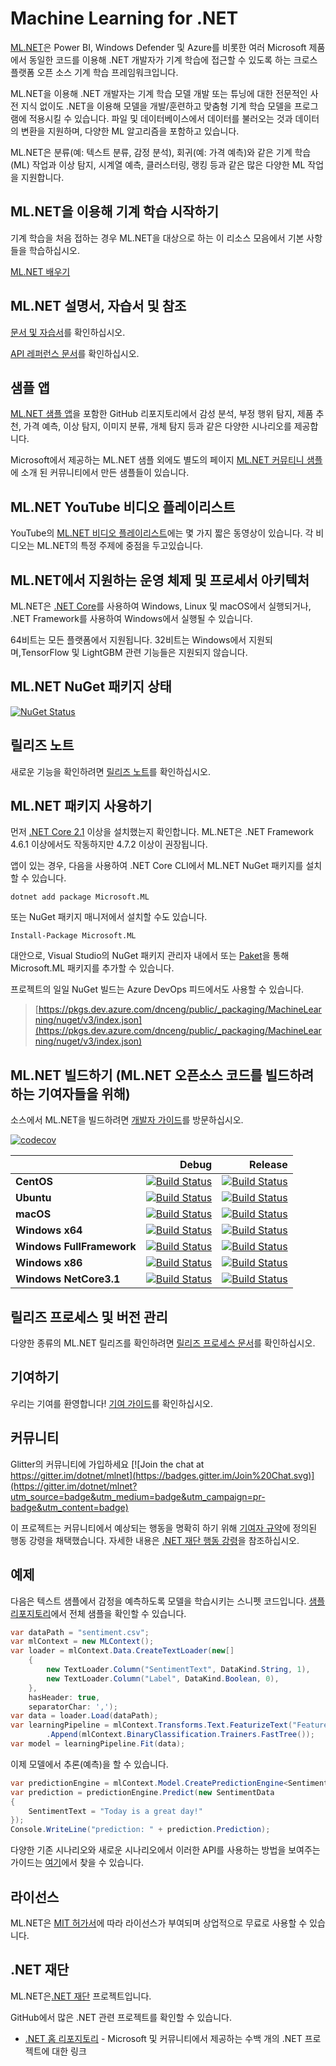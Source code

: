 # Machine Learning for .NET

[ML.NET](https://www.microsoft.com/net/learn/apps/machine-learning-and-ai/ml-dotnet)은 Power BI, Windows Defender 및 Azure를 비롯한 여러 Microsoft 제품에서 동일한 코드를 이용해 .NET 개발자가 기계 학습에 접근할 수 있도록 하는 크로스 플랫폼 오픈 소스 기계 학습 프레임워크입니다.

ML.NET을 이용해 .NET 개발자는 기계 학습 모델 개발 또는 튜닝에 대한 전문적인 사전 지식 없이도 .NET을 이용해 모델을 개발/훈련하고 맞춤형 기계 학습 모델을 프로그램에 적용시킬 수 있습니다. 파일 및 데이터베이스에서 데이터를 불러오는 것과 데이터의 변환을 지원하며, 다양한 ML 알고리즘을 포함하고 있습니다.

ML.NET은 분류(예: 텍스트 분류, 감정 분석), 회귀(예: 가격 예측)와 같은 기계 학습(ML) 작업과 이상 탐지, 시계열 예측, 클러스터링, 랭킹 등과 같은 많은 다양한 ML 작업을 지원합니다.

## ML.NET을 이용해 기계 학습 시작하기

기계 학습을 처음 접하는 경우 ML.NET을 대상으로 하는 이 리소스 모음에서 기본 사항들을 학습하십시오.

[ML.NET 배우기](https://dotnet.microsoft.com/learn/ml-dotnet)

## ML.NET 설명서, 자습서 및 참조

[문서 및 자습서](https://docs.microsoft.com/en-us/dotnet/machine-learning/)를 확인하십시오.

[API 레퍼런스 문서](https://docs.microsoft.com/en-us/dotnet/api/?view=ml-dotnet)를 확인하십시오.

## 샘플 앱

[ML.NET 샘플 앱](https://github.com/dotnet/machinelearning-samples)을 포함한 GitHub 리포지토리에서 감성 분석, 부정 행위 탐지, 제품 추천, 가격 예측, 이상 탐지, 이미지 분류, 개체 탐지 등과 같은 다양한 시나리오를 제공합니다.

Microsoft에서 제공하는 ML.NET 샘플 외에도 별도의 페이지 [ML.NET 커뮤티니 샘플](https://github.com/dotnet/machinelearning-samples/blob/main/docs/COMMUNITY-SAMPLES.md)에 소개 된 커뮤니티에서 만든 샘플들이 있습니다.

## ML.NET YouTube 비디오 플레이리스트

YouTube의 [ML.NET 비디오 플레이리스트](https://aka.ms/mlnetyoutube)에는 몇 가지 짧은 동영상이 있습니다. 각 비디오는 ML.NET의 특정 주제에 중점을 두고있습니다.

## ML.NET에서 지원하는 운영 체제 및 프로세서 아키텍처

ML.NET은 [.NET Core](https://github.com/dotnet/core)를 사용하여 Windows, Linux 및 macOS에서 실행되거나, .NET Framework를 사용하여 Windows에서 실행될 수 있습니다.

64비트는 모든 플랫폼에서 지원됩니다. 32비트는 Windows에서 지원되며,TensorFlow 및 LightGBM 관련 기능들은 지원되지 않습니다.

## ML.NET NuGet 패키지 상태

[![NuGet Status](https://img.shields.io/nuget/vpre/Microsoft.ML.svg?style=flat)](https://www.nuget.org/packages/Microsoft.ML/)

## 릴리즈 노트

새로운 기능을 확인하려면 [릴리즈 노트](docs/release-notes)를 확인하십시오.

## ML.NET 패키지 사용하기

먼저 [.NET Core 2.1](https://www.microsoft.com/net/learn/get-started) 이상을 설치했는지 확인합니다. ML.NET은 .NET Framework 4.6.1 이상에서도 작동하지만 4.7.2 이상이 권장됩니다.

앱이 있는 경우, 다음을 사용하여 .NET Core CLI에서 ML.NET NuGet 패키지를 설치할 수 있습니다.
```
dotnet add package Microsoft.ML
```

또는 NuGet 패키지 매니저에서 설치할 수도 있습니다.
```
Install-Package Microsoft.ML
```

대안으로, Visual Studio의 NuGet 패키지 관리자 내에서 또는 [Paket](https://github.com/fsprojects/Paket)을 통해 Microsoft.ML 패키지를 추가할 수 있습니다.

프로젝트의 일일 NuGet 빌드는 Azure DevOps 피드에서도 사용할 수 있습니다.

> [https://pkgs.dev.azure.com/dnceng/public/_packaging/MachineLearning/nuget/v3/index.json](https://pkgs.dev.azure.com/dnceng/public/_packaging/MachineLearning/nuget/v3/index.json)

## ML.NET 빌드하기 (ML.NET 오픈소스 코드를 빌드하려 하는 기여자들을 위해)

소스에서 ML.NET을 빌드하려면 [개발자 가이드](docs/project-docs/developer-guide.md)를 방문하십시오.

[![codecov](https://codecov.io/gh/dotnet/machinelearning/branch/main/graph/badge.svg?flag=production)](https://codecov.io/gh/dotnet/machinelearning)

|    | Debug | Release |
|:---|----------------:|------------------:|
|**CentOS**|[![Build Status](https://dev.azure.com/dnceng/public/_apis/build/status/dotnet/machinelearning/MachineLearning-CI?branchName=main&jobName=Centos_x64_Net60&configuration=Centos_x64_Net60%20Debug_Build)](https://dev.azure.com/dnceng/public/_build/latest?definitionId=104&branchName=main)|[![Build Status](https://dev.azure.com/dnceng/public/_apis/build/status/dotnet/machinelearning/MachineLearning-CI?branchName=main&jobName=Centos_x64_Net60&configuration=Centos_x64_Net60%20Release_Build)](https://dev.azure.com/dnceng/public/_build/latest?definitionId=104&branchName=main)|
|**Ubuntu**|[![Build Status](https://dev.azure.com/dnceng/public/_apis/build/status/dotnet/machinelearning/MachineLearning-CI?branchName=main&jobName=Ubuntu_x64_Net60&configuration=Ubuntu_x64_Net60%20Debug_Build)](https://dev.azure.com/dnceng/public/_build/latest?definitionId=104&branchName=main)|[![Build Status](https://dev.azure.com/dnceng/public/_apis/build/status/dotnet/machinelearning/MachineLearning-CI?branchName=main&jobName=Ubuntu_x64_Net60&configuration=Ubuntu_x64_Net60%20Release_Build)](https://dev.azure.com/dnceng/public/_build/latest?definitionId=104&branchName=main)|
|**macOS**|[![Build Status](https://dev.azure.com/dnceng/public/_apis/build/status/dotnet/machinelearning/MachineLearning-CI?branchName=main&jobName=MacOS_x64_Net60&configuration=MacOS_x64_Net60%20Debug_Build)](https://dev.azure.com/dnceng/public/_build/latest?definitionId=104&branchName=main)|[![Build Status](https://dev.azure.com/dnceng/public/_apis/build/status/dotnet/machinelearning/MachineLearning-CI?branchName=main&jobName=MacOS_x64_Net60&configuration=MacOS_x64_Net60%20Release_Build)](https://dev.azure.com/dnceng/public/_build/latest?definitionId=104&branchName=main)|
|**Windows x64**|[![Build Status](https://dev.azure.com/dnceng/public/_apis/build/status/dotnet/machinelearning/MachineLearning-CI?branchName=main&jobName=Windows_x64_Net60&configuration=Windows_x64_Net60%20Debug_Build)](https://dev.azure.com/dnceng/public/_build/latest?definitionId=104&branchName=main)|[![Build Status](https://dev.azure.com/dnceng/public/_apis/build/status/dotnet/machinelearning/MachineLearning-CI?branchName=main&jobName=Windows_x64_Net60&configuration=Windows_x64_Net60%20Release_Build)](https://dev.azure.com/dnceng/public/_build/latest?definitionId=104&branchName=main)|
|**Windows FullFramework**|[![Build Status](https://dev.azure.com/dnceng/public/_apis/build/status/dotnet/machinelearning/MachineLearning-CI?branchName=main&jobName=Windows_x64_NetFx461&configuration=Windows_x64_NetFx461%20Debug_Build)](https://dev.azure.com/dnceng/public/_build/latest?definitionId=104&branchName=main)|[![Build Status](https://dev.azure.com/dnceng/public/_apis/build/status/dotnet/machinelearning/MachineLearning-CI?branchName=main&jobName=Windows_x64_NetFx461&configuration=Windows_x64_NetFx461%20Release_Build)](https://dev.azure.com/dnceng/public/_build/latest?definitionId=104&branchName=main)|
|**Windows x86**|[![Build Status](https://dev.azure.com/dnceng/public/_apis/build/status/dotnet/machinelearning/MachineLearning-CI?branchName=main&jobName=Windows_x86_Net60&configuration=Windows_x86_Net60%20Debug_Build)](https://dev.azure.com/dnceng/public/_build/latest?definitionId=104&branchName=main)|[![Build Status](https://dev.azure.com/dnceng/public/_apis/build/status/dotnet/machinelearning/MachineLearning-CI?branchName=main&jobName=Windows_x86_Net60&configuration=Windows_x86_Net60%20Release_Build)](https://dev.azure.com/dnceng/public/_build/latest?definitionId=104&branchName=main)|
|**Windows NetCore3.1**|[![Build Status](https://dev.azure.com/dnceng/public/_apis/build/status/dotnet/machinelearning/MachineLearning-CI?branchName=main&jobName=Windows_x64_Net60&configuration=Windows_x64_Net60%20Debug_Build)](https://dev.azure.com/dnceng/public/_build/latest?definitionId=104&branchName=main)|[![Build Status](https://dev.azure.com/dnceng/public/_apis/build/status/dotnet/machinelearning/MachineLearning-CI?branchName=main&jobName=Windows_x64_Net60&configuration=Windows_x64_Net60%20Release_Build)](https://dev.azure.com/dnceng/public/_build/latest?definitionId=104&branchName=main)|

## 릴리즈 프로세스 및 버전 관리

다양한 종류의 ML.NET 릴리즈를 확인하려면 [릴리즈 프로세스 문서](docs/release-notes)를 확인하십시오.

## 기여하기

우리는 기여를 환영합니다! [기여 가이드](CONTRIBUTING.md)를 확인하십시오.

## 커뮤니티

Glitter의 커뮤니티에 가입하세요 [![Join the chat at https://gitter.im/dotnet/mlnet](https://badges.gitter.im/Join%20Chat.svg)](https://gitter.im/dotnet/mlnet?utm_source=badge&utm_medium=badge&utm_campaign=pr-badge&utm_content=badge)

이 프로젝트는 커뮤니티에서 예상되는 행동을 명확히 하기 위해 [기여자 규약](https://contributor-covenant.org/)에 정의된 행동 강령을 채택했습니다.
자세한 내용은 [.NET 재단 행동 강령](https://dotnetfoundation.org/code-of-conduct)을 참조하십시오.


## 예제

다음은 텍스트 샘플에서 감정을 예측하도록 모델을 학습시키는 스니펫 코드입니다. [샘플 리포지토리](https://github.com/dotnet/machinelearning-samples)에서 전체 샘플을 확인할 수 있습니다.

```C#
var dataPath = "sentiment.csv";
var mlContext = new MLContext();
var loader = mlContext.Data.CreateTextLoader(new[]
    {
        new TextLoader.Column("SentimentText", DataKind.String, 1),
        new TextLoader.Column("Label", DataKind.Boolean, 0),
    },
    hasHeader: true,
    separatorChar: ',');
var data = loader.Load(dataPath);
var learningPipeline = mlContext.Transforms.Text.FeaturizeText("Features", "SentimentText")
        .Append(mlContext.BinaryClassification.Trainers.FastTree());
var model = learningPipeline.Fit(data);
```

이제 모델에서 추론(예측)을 할 수 있습니다.

```C#
var predictionEngine = mlContext.Model.CreatePredictionEngine<SentimentData, SentimentPrediction>(model);
var prediction = predictionEngine.Predict(new SentimentData
{
    SentimentText = "Today is a great day!"
});
Console.WriteLine("prediction: " + prediction.Prediction);
```
다양한 기존 시나리오와 새로운 시나리오에서 이러한 API를 사용하는 방법을 보여주는 가이드는 [여기](docs/code/MlNetCookBook.md)에서 찾을 수 있습니다.


## 라이선스

ML.NET은 [MIT 허가서](LICENSE)에 따라 라이선스가 부여되며 상업적으로 무료로 사용할 수 있습니다.

## .NET 재단

ML.NET은[.NET 재단](https://www.dotnetfoundation.org/projects) 프로젝트입니다.

GitHub에서 많은 .NET 관련 프로젝트를 확인할 수 있습니다.

- [.NET 홈 리포지토리](https://github.com/Microsoft/dotnet) - Microsoft 및 커뮤니티에서 제공하는 수백 개의 .NET 프로젝트에 대한 링크
